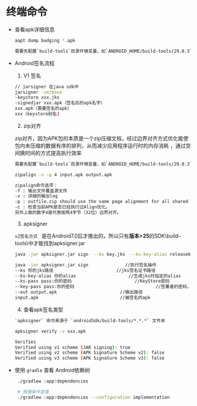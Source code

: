 # 终端命令

- 查看apk详细信息

  ```bash
  aapt dump badging *.apk
  
  需要先配置`build-tools`目录环境变量，如`ANDROID_HOME/build-tools/29.0.3`
  ```


- Android签名流程
  
  1. V1 签名
  
  ```bash
  // jarsigner 在java sdk中
  jarsigner -verbose 
  -keystore xxx.jks 
  -signedjar xxx.apk（签名后的apk名字） 
  xxx.apk（需要签名的apk） 
  xxx（keystore别名)
  ```
	2. zip对齐
	
  zip对齐，因为APK包的本质是一个zip压缩文档，经过边界对齐方式优化能使包内未压缩的数据有序的排列，从而减少应用程序运行时的内存消耗 ，通过空间换时间的方式提高执行效率
  
  ```bash
  需要先配置`build-tools`目录环境变量，如`ANDROID_HOME/build-tools/29.0.3`
  
  zipalign -v -p 4 input.apk output.apk
  
  zipalign命令选项：
  -f : 输出文件覆盖源文件
  -v : 详细的输出log
  -p : outfile.zip should use the same page alignment for all shared object files within infile.zip
  -c : 检查当前APK是否已经执行过Align优化。
  另外上面的数字4是代表按照4字节（32位）边界对齐。
  ```
  3. apksigner
  
  `v2签名方式 ` 是在Android7.0后才推出的，所以只有**版本>25**的SDK\build-tools\中才能找到apksigner.jar
  
  ```bash
  java -jar apksigner.jar sign  --ks key.jks  --ks-key-alias releasekey  --ks-pass pass:pp123456  --key-pass pass:pp123456  --out output.apk  input.apk
  
  java -jar apksigner.jar sign           	//执行签名操作
  --ks 你的jks路径                        //jks签名证书路径
  --ks-key-alias 你的alias           			//生成jks时指定的alias
  --ks-pass pass:你的密码          				 //KeyStore密码
  --key-pass pass:你的密码   							 //签署者的密码，即生成jks时指定alias对应的密码
  --out output.apk                        //输出路径
  input.apk                               //被签名的apk
  ```
  4. 查看apk签名类型
  
  ```bash
  `apksigner` 命令来源于 `androidSdk/build-tools/*.*.*` 文件夹
  
  apksigner verify -v xxx.apk
  
  Verifies
  Verified using v1 scheme (JAR signing): true
  Verified using v2 scheme (APK Signature Scheme v2): false
  Verified using v3 scheme (APK Signature Scheme v3): false
	```
  
- 使用 `gradle` 查看 Android依赖树

  ```bash
   ./gradlew :app:dependencies 

   # 根据条件查看
   ./gradlew :app:dependencies --configuration implementation
  ```

